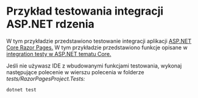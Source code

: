 # <a name="aspnet-core-integration-testing-sample"></a>Przykład testowania integracji ASP.NET rdzenia

W tym przykładzie przedstawiono testowanie integracji aplikacji [ASP.NET Core Razor Pages.](https://docs.microsoft.com/aspnet/core/mvc/razor-pages) W tym przykładzie przedstawiono funkcje opisane w [integration testy w ASP.NET tematu Core.](https://docs.microsoft.com/aspnet/core/test/integration-tests)

Jeśli nie używasz IDE z wbudowanymi funkcjami testowania, wykonaj następujące polecenie w wierszu polecenia w folderze *tests/RazorPagesProject.Tests:*

```console
dotnet test
```
